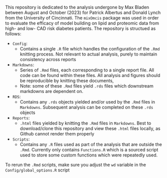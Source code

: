 
This repository is dedicated to the analysis undergone by Max Bladen between August and October (2023) for Patrick Albertus and Donald Lynch from the University of Cincinnati. The `mixOmcis` package was used in order to evaluate the efficacy of model building on lipid and proteomic data from high- and low- CAD risk diabetes patients. The repository is structued as follows:

- `Config`:
  - Contains a single `.R` file which handles the configuration of the `.Rmd` knitting process. Not relevant to actual analysis, purely to maintain consistency across reports
- `Markdowns`:
  - Series of `.Rmd` files, each corresponding to a single report file. All code can be found within these files. All analysis and figures should be reproducible by knitting these documents,
  - Note: some of these `.Rmd` files yield `.rds` files which downstream markdowns are dependent on.
- `RDS`:
  - Contains any `.rds` objects yielded and/or used by the `.Rmd` files in `Markdowns`. Subsequent analysis can be completed on these `.rds` objects
- `Reports`:
  - `.html` files yielded by knitting the `.Rmd` files in `Markdowns`. Best to download/clone this repository and view these `.html` files locally, as Github cannot render them properly
- `Scripts`:
  - Contains any `.R` files used as part of the analysis that are outside the `.Rmd`. Currently only contains `Functions.R` which is a sourced script used to store some custom functions which were repeatedly used.

To rerun the `.Rmd` scripts, make sure you adjust the `wd` variable in the `Config/global_options.R` script
